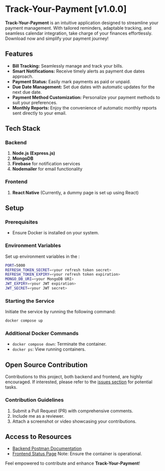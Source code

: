 # Track-Your-Payment [v1.0.0]

**Track-Your-Payment** is an intuitive application designed to streamline your payment management. With tailored reminders, adaptable tracking, and seamless calendar integration, take charge of your finances effortlessly. Download now and simplify your payment journey!

## Features
- **Bill Tracking:** Seamlessly manage and track your bills.
- **Smart Notifications:** Receive timely alerts as payment due dates approach.
- **Payment Status:** Easily mark payments as paid or unpaid.
- **Due Date Management:** Set due dates with automatic updates for the next due date.
- **Payment Method Customization:** Personalize your payment methods to suit your preferences.
- **Monthly Reports:** Enjoy the convenience of automatic monthly reports sent directly to your email.

## Tech Stack

### Backend
1. **Node.js (Express.js)**
2. **MongoDB**
3. **Firebase** for notification services
4. **Nodemailer** for email functionality

### Frontend
1. **React Native** (Currently, a dummy page is set up using React)

## Setup

### Prerequisites
- Ensure Docker is installed on your system.

### Environment Variables
Set up environment variables in the :
```bash
PORT=5000
REFRESH_TOKEN_SECRET=<your refresh token secret>
REFRESH_TOKEN_EXPIRY=<your refresh token expiration>
MONGO_DB_URI=<your MongoDB URI>
JWT_EXPIRY=<your JWT expiration>
JWT_SECRET=<your JWT secret>
```

### Starting the Service
Initiate the service by running the following command:
```bash
docker compose up
```

### Additional Docker Commands
- `docker compose down`: Terminate the container.
- `docker ps`: View running containers.

## Open Source Contribution

Contributions to this project, both backend and frontend, are highly encouraged. If interested, please refer to the [issues section](https://github.com/manishdashsharma/Track-Your-Payment/issues) for potential tasks.

### Contribution Guidelines
1. Submit a Pull Request (PR) with comprehensive comments.
2. Include me as a reviewer.
3. Attach a screenshot or video showcasing your contributions.

## Access to Resources
- [Backend Postman Documentation](https://documenter.getpostman.com/view/26372308/2sA3JT3yHd)
- [Frontend Status Page](http://localhost:5173/server-status) Note: Ensure the container is operational.

Feel empowered to contribute and enhance **Track-Your-Payment**!